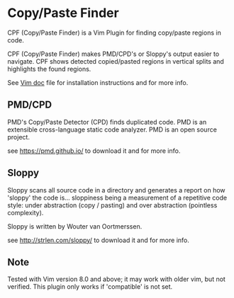 
Copy/Paste Finder
=================

CPF (Copy/Paste Finder) is a Vim Plugin for finding copy/paste regions in code.

CPF (Copy/Paste Finder) makes PMD/CPD's or Sloppy's output easier to navigate.
CPF shows detected copied/pasted regions in vertical splits and highlights
the found regions.


See [Vim doc](doc/cpf.txt) file for installation instructions and for more info.


PMD/CPD
-------
PMD's Copy/Paste Detector (CPD) finds duplicated code.
PMD is an extensible cross-language static code analyzer.
PMD is an open source project.

see https://pmd.github.io/ to download it and for more info.

Sloppy
------
Sloppy scans all source code in a directory and generates a report on how
'sloppy' the code is... sloppiness being a measurement of a repetitive code
style: under abstraction (copy / pasting) and over abstraction (pointless
complexity).

Sloppy is written by Wouter van Oortmerssen.

see http://strlen.com/sloppy/ to download it and for more info.

Note
-------
Tested with Vim version 8.0 and above; it may work with older vim, but not
verified.  This plugin only works if 'compatible' is not set.
